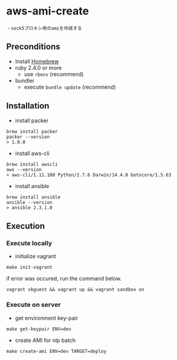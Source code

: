 # aws-ami-create
```
・sock5プロキシ用のamiを作成する
```

## Preconditions
* Install [Homebrew](https://brew.sh/index_ja.html)
* ruby 2.4.0 or more
    * use `rbenv` (recommend)
* bundler
    * execute `bundle update` (recommend)

## Installation

* install packer

```
brew install packer
packer --version
> 1.0.0
```

* install aws-cli

```
brew install awscli
aws --version
> aws-cli/1.11.100 Python/2.7.6 Darwin/14.4.0 botocore/1.5.63
```

* install ansible

```
brew install ansible
ansible --version
> ansible 2.3.1.0
```

## Execution

### Execute locally

* initialize vagrant

```
make init-vagrant
```

if error was occured, run the command below.

`vagrant vbguest && vagrant up && vagrant sandbox on`

### Execute on server

* get environment key-pair

```
make get-keypair ENV=dev
```

* create AMI for nlp batch

```
make create-ami ENV=dev TARGET=deploy
```
